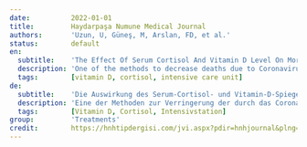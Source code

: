 ```yaml
---
date:          2022-01-01
title:         Haydarpaşa Numune Medical Journal
authors:       'Uzun, U, Güneş, M, Arslan, FD, et al.'
status:        default
en:
  subtitle:    'The Effect Of Serum Cortisol And Vitamin D Level On Mortality In Covid-19 Patients Admitted To The Intensive Care Unit'
  description: 'One of the methods to decrease deaths due to Coronavirus-19 disease is to recognize the factors that increase the mortality of the disease. It is thought that the deficiency of vitamin D, the vitamin which supports the immune system, and corticosteroids which are administered to suppress excessive response may be risk factors that may affect mortality. In our study, we evaluated serum vitamin D and cortisol levels in COVID-19 patients during their admission to the intensive care unit, together with their demographic data and its comorbidities, and examined their effects on mortality and their relationship with intensive care scores. 101 Covid-19 patients were examined. Serum vitamin D and cortisol levels do not affect mortality statistically. Intensive care unit admission was more common in patients with low vitamin D levels. Cortisol levels were higher in deceased patients. Vitamin D deficiency increases the risk of admission to the intensive care unit, and serum vitamin D and cortisol levels measured during admission to the intensive care unit do not affect the prediction of mortality. '
  tags:        [vitamin D, cortisol, intensive care unit]
de:
  subtitle:    'Die Auswirkung des Serum-Cortisol- und Vitamin-D-Spiegels auf die Sterblichkeit bei Covid-19-Patienten, die auf die Intensivstation eingeliefert wurden'
  description: 'Eine der Methoden zur Verringerung der durch das Coronavirus-19 verursachten Todesfälle besteht darin, die Faktoren zu erkennen, die die Sterblichkeit der Krankheit erhöhen. Es wird vermutet, dass ein Mangel an Vitamin D, dem Vitamin, das das Immunsystem unterstützt, und Kortikosteroide, die zur Unterdrückung einer übermäßigen Reaktion verabreicht werden, Risikofaktoren sind, die die Sterblichkeit beeinflussen können. In unserer Studie haben wir die Serum-Vitamin-D- und Kortisolspiegel bei COVID-19-Patienten während ihrer Aufnahme in die Intensivstation zusammen mit ihren demografischen Daten und ihren Begleiterkrankungen ausgewertet und ihre Auswirkungen auf die Sterblichkeit und ihre Beziehung zu den Intensivpflege-Scores untersucht. 101 Covid-19-Patienten wurden untersucht. Der Vitamin-D- und der Cortisolspiegel im Serum haben keinen statistischen Einfluss auf die Sterblichkeit. Patienten mit niedrigem Vitamin-D-Spiegel wurden häufiger auf die Intensivstation eingewiesen. Die Cortisolwerte waren bei verstorbenen Patienten höher. Vitamin-D-Mangel erhöht das Risiko der Einweisung in die Intensivstation, und die bei der Einweisung in die Intensivstation gemessenen Serum-Vitamin-D- und Cortisolspiegel haben keinen Einfluss auf die Vorhersage der Sterblichkeit. ' 
  tags:        [Vitamin D, Cortisol, Intensivstation]
group:         'Treatments'
credit:        https://hnhtipdergisi.com/jvi.aspx?pdir=hnhjournal&plng=eng&un=HNHJ-99327&look4=
---
```

